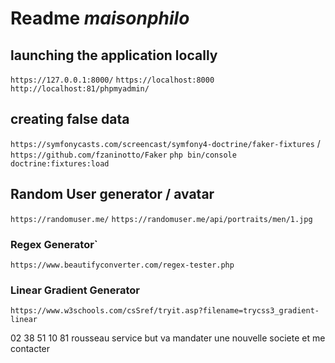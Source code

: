 # Readme *maisonphilo*

## launching the application locally
`https://127.0.0.1:8000/`
`https://localhost:8000`
`http://localhost:81/phpmyadmin/`

## creating false data 
`https://symfonycasts.com/screencast/symfony4-doctrine/faker-fixtures` / `https://github.com/fzaninotto/Faker`
`php bin/console doctrine:fixtures:load`

## Random User generator / avatar 
`https://randomuser.me/`
`https://randomuser.me/api/portraits/men/1.jpg` <!-- images range from 0 to 100 for men or woman -->

### Regex Generator`
`https://www.beautifyconverter.com/regex-tester.php`

### Linear Gradient Generator
`https://www.w3schools.com/csSref/tryit.asp?filename=trycss3_gradient-linear`

02 38 51 10 81
rousseau service
but va mandater une nouvelle societe et me contacter
